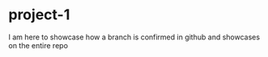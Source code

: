 # project-1
I am here to showcase how a branch is confirmed in github and showcases on the entire repo 